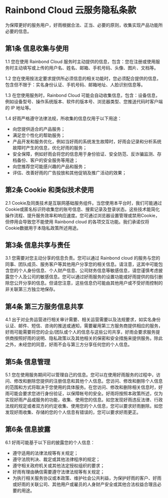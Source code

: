 # Rainbond Cloud 云服务隐私条款

为保障更好的服务用户，好雨根据合法、正当、必要的原则，收集实现产品功能所必要的信息。

## 第1条 信息收集与使用

1.1 您在使用 Rainbond Cloud 服务时主动提供的信息，包含：您在注册或使用服务时主动填写或上传的用户名、姓名、邮箱、手机号码、头像、图片、文档等。

1.2 您在使用按法定要求提供所必须信息的相关功能时，您必须配合提供的信息，包含但不限于：实名身份认证、手机号码、邮箱地址、人脸识别信息等。

1.3 在您使用服务时，Rainbond Cloud 可能会自动收集信息，包含：设备信息，例如设备型号、操作系统版本、软件的版本号、浏览器类型、您推送代码时客户端的 IP 地址等。

1.4 好雨严格遵守法律法规，所收集的信息仅用于以下用途：

- 向您提供适合的产品服务；
- 满足您个性化的帮助服务；
- 产品开发和服务优化，例如当好雨的系统发生故障时，好雨会记录和分析系统故障时产生的信息，优化好雨的服务；
- 安全保障，例如好雨会将您的信息用于身份验证、安全防范、反诈骗监测、存档备份、客户的安全服务等用途；
- 向您推荐您可能感兴趣的产品和服务；
- 评估、改善好雨的广告投放和其他促销及推广活动的效果；

## 第2条 Cookie 和类似技术使用

2.1 Cookie及同类技术是互联网基础服务组件。当您使用本平台时，我们可能通过Cookie或匿名标识符收集您的账号信息、搜索记录及登录状态。这些技术能简化操作流程、提升服务效率和响应速度。您可通过浏览器设置管理或禁用Cookie，但停用会导致您不能使用 Rainbond cloud 的各项交互功能。我们承诺仅将Cookie数据用于本隐私政策所述用途。

## 第3条 信息共享与责任

3.1 您需要对您主动分享的信息负责。您可以通过 Rainbond cloud 的服务与您的同事、团队成员、服务客户等其他用户分享您的相关信息。请注意，这其中可能包含您的个人身份信息、个人财产信息、公司财务信息等敏感信息，请您谨慎考虑披露您个人及公司的敏感信息。您可以通过好雨服务的设置功能或好雨提供的指引删除您公开分享的信息。但请您注意，这些信息仍可能由其他用户或不受好雨控制的非关联第三方独立地保存。

## 第4条 第三方服务信息共享

4.1 出于对业务运营进行相关审计需要、相关运营需要以及法规要求，如实名身份认证、邮件、短信、咨询的推送或通知，需要雇用第三方服务商提供相应的服务，好雨可能需要将您的企业/团队或个人的信息与这些公司共享，好雨会要求服务提供商按照好雨的说明、隐私政策以及其他相关的保密和安全措施来提供服务。除此之外，未经您的同意，好雨不会与第三方分享任何您的个人信息。

## 第5条 信息管理

5.1 您在使用服务期间可以管理自己的信息。您可以在使用好雨服务的过程中，访问、修改和删除您提供的注册信息和其他个人信息。您访问、修改和删除个人信息的范围和方式将取决于您使用的具体服务。在您访问、修改和删除相关信息时，好雨可能会要求您进行身份验证，以保障帐号的安全。好雨将按照本政策所述，仅为实现好雨产品或服务的功能，收集、使用您的信息。如您发现好雨违反法律、行政法规的规定或者双方的约定收集、使用您的个人信息，您可以要求好雨删除。如您发现好雨收集、存储的您的个人信息有错误的，您可以要求好雨更正。

## 第6条 信息披露

6.1 好雨可能基于以下目的披露您的个人信息：

- 遵守适用的法律法规等有关规定；
- 遵守法院判决、裁定或其他法律程序的规定；
- 遵守相关政府机关或其他法定授权组织的要求；
- 好雨有理由确信需要遵守法律法规等有关规定；
- 为执行相关服务协议或本政策、维护社会公共利益，为保护好雨的客户、好雨或好雨的关联公司、其他用户或雇员的人身财产安全或其他合法权益合理且必要的用途。